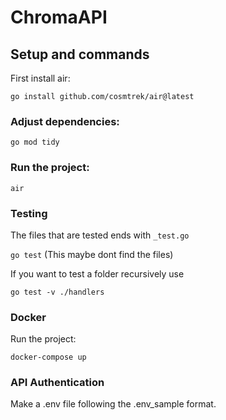 # ChromaAPI

## Setup and commands

First install air:

`go install github.com/cosmtrek/air@latest`

### Adjust dependencies:

`go mod tidy`

### Run the project:

`air`

### Testing

The files that are tested ends with `_test.go`

`go test` (This maybe dont find the files)

If you want to test a folder recursively use

`go test -v ./handlers`

### Docker

Run the project:

```docker-compose up```

### API Authentication

Make a .env file following the .env_sample format.
